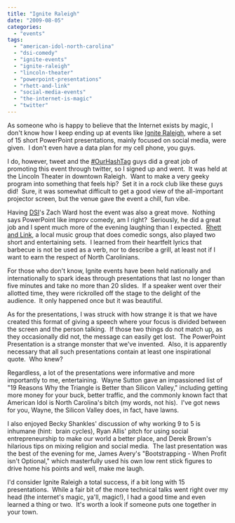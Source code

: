 ```yaml
---
title: "Ignite Raleigh"
date: "2009-08-05"
categories: 
  - "events"
tags: 
  - "american-idol-north-carolina"
  - "dsi-comedy"
  - "ignite-events"
  - "ignite-raleigh"
  - "lincoln-theater"
  - "powerpoint-presentations"
  - "rhett-and-link"
  - "social-media-events"
  - "the-internet-is-magic"
  - "twitter"
---
```


As someone who is happy to believe that the Internet exists by magic, I don't know how I keep ending up at events like [Ignite Raleigh](http://igniteraleigh.com/), where a set of 15 short PowerPoint presentations, mainly focused on social media, were given.  I don't even have a data plan for my cell phone, you guys.

I do, however, tweet and the [#OurHashTag](http://www.ourhashtag.com/) guys did a great job of promoting this event through twitter, so I signed up and went.  It was held at the Lincoln Theater in downtown Raleigh.  Want to make a very geeky program into something that feels hip?  Set it in a rock club like these guys did!  Sure, it was somewhat difficult to get a good view of the all-important projector screen, but the venue gave the event a chill, fun vibe.

Having [DSI](http://www.dsicomedytheater.com/)'s Zach Ward host the event was also a great move.  Nothing says PowerPoint like improv comedy, am I right?  Seriously, he did a great job and I spent much more of the evening laughing than I expected.  [Rhett and Link](http://rhettandlink.com/), a local music group that does comedic songs, also played two short and entertaining sets.  I learned from their heartfelt lyrics that barbecue is not be used as a verb, nor to describe a grill, at least not if I want to earn the respect of North Carolinians.

For those who don't know, Ignite events have been held nationally and internationally to spark ideas through presentations that last no longer than five minutes and take no more than 20 slides.  If a speaker went over their allotted time, they were rickrolled off the stage to the delight of the audience.  It only happened once but it was beautiful.

As for the presentations, I was struck with how strange it is that we have created this format of giving a speech where your focus is divided between the screen and the person talking.  If those two things do not match up, as they occasionally did not, the message can easily get lost.  The PowerPoint Presentation is a strange monster that we've invented.  Also, it is apparently necessary that all such presentations contain at least one inspirational quote.  Who knew?

Regardless, a lot of the presentations were informative and more importantly to me, entertaining.  Wayne Sutton gave an impassioned list of "19 Reasons Why the Triangle is Better than Silicon Valley," including getting more money for your buck, better traffic, and the commonly known fact that American Idol is North Carolina's bitch (my words, not his).  I've got news for you, Wayne, the Silicon Valley does, in fact, have lawns.

I also enjoyed Becky Shankles' discussion of why working 9 to 5 is inhumane (hint:  brain cycles), Ryan Allis' pitch for using social entrepreneurship to make our world a better place, and Derek Brown's hilarious tips on mixing religion and social media.  The last presentation was the best of the evening for me, James Avery's "Bootstrapping - When Profit isn't Optional," which masterfully used his own low rent stick figures to drive home his points and well, make me laugh.

I'd consider Ignite Raleigh a total success, if a bit long with 15 presentations.  While a fair bit of the more technical talks went right over my head (the internet's magic, ya'll, magic!), I had a good time and even learned a thing or two.  It's worth a look if someone puts one together in your town.
